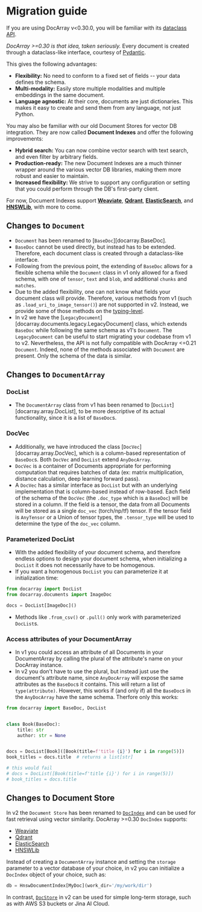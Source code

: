 # Migration guide

If you are using DocArray v<0.30.0, you will be familiar with its [dataclass API](https://docarray.jina.ai/fundamentals/dataclass/).

_DocArray >=0.30 is that idea, taken seriously._ Every document is created through a dataclass-like interface,
courtesy of [Pydantic](https://pydantic-docs.helpmanual.io/usage/models/).

This gives the following advantages:

- **Flexibility:** No need to conform to a fixed set of fields -- your data defines the schema.
- **Multi-modality:** Easily store multiple modalities and multiple embeddings in the same document.
- **Language agnostic:** At their core, documents are just dictionaries. This makes it easy to create and send them from any language, not just Python.

You may also be familiar with our old Document Stores for vector DB integration.
They are now called **Document Indexes** and offer the following improvements:

- **Hybrid search:** You can now combine vector search with text search, and even filter by arbitrary fields.
- **Production-ready:** The new Document Indexes are a much thinner wrapper around the various vector DB libraries, making them more robust and easier to maintain.
- **Increased flexibility:** We strive to support any configuration or setting that you could perform through the DB's first-party client.

For now, Document Indexes support **[Weaviate](https://weaviate.io/)**, **[Qdrant](https://qdrant.tech/)**, **[ElasticSearch](https://www.elastic.co/)**, and **[HNSWLib](https://github.com/nmslib/hnswlib)**, with more to come.

## Changes to `Document`

- `Document` has been renamed to [`BaseDoc`][docarray.BaseDoc].
- `BaseDoc` cannot be used directly, but instead has to be extended. Therefore, each document class is created through a dataclass-like interface.
- Following from the previous point, the extending of `BaseDoc` allows for a flexible schema while the 
`Document` class in v1 only allowed for a fixed schema, with one of `tensor`, `text` and `blob`, 
and additional `chunks` and `matches`.
- Due to the added flexibility, one can not know what fields your document class will provide. 
  Therefore, various methods from v1 (such as `.load_uri_to_image_tensor()`) are not supported in v2.
  Instead, we provide some of those methods on the [typing-level](data_types/first_steps.md). 
- In v2 we have the [`LegacyDocument`][docarray.documents.legacy.LegacyDocument] class, 
  which extends `BaseDoc` while following the same schema as v1's `Document`.
  The `LegacyDocument` can be useful to start migrating your codebase from v1 to v2. 
  Nevertheless, the API is not fully compatible with DocArray <=0.21 `Document`.
  Indeed, none of the methods associated with `Document` are present. 
  Only the schema of the data is similar.

## Changes to `DocumentArray`

### DocList

- The `DocumentArray` class from v1 has been renamed to [`DocList`][docarray.array.DocList], 
to be more descriptive of its actual functionality, since it is a list of `BaseDoc`s.

### DocVec

- Additionally, we have introduced the class [`DocVec`][docarray.array.DocVec], which is a column-based representation of `BaseDoc`s. 
Both `DocVec` and `DocList` extend `AnyDocArray`.
- `DocVec` is a container of Documents appropriate for performing computation that requires batches of data 
(ex: matrix multiplication, distance calculation, deep learning forward pass).
- A `DocVec` has a similar interface as `DocList`
but with an underlying implementation that is column-based instead of row-based.
Each field of the schema of the `DocVec` (the `.doc_type` which is a
`BaseDoc`) will be stored in a column.
If the field is a tensor, the data from all Documents will be stored as a single
`doc_vec` (torch/np/tf) tensor. If the tensor field is `AnyTensor` or a Union of tensor types, the
`.tensor_type` will be used to determine the type of the `doc_vec` column. 

### Parameterized DocList
- With the added flexibility of your document schema, and therefore endless options to design your document schema, 
when initializing a `DocList` it does not necessarily have to be homogenous. 
- If you want a homogenous `DocList` you can parameterize it at initialization time:
```python
from docarray import DocList
from docarray.documents import ImageDoc

docs = DocList[ImageDoc]()
```

- Methods like `.from_csv()` or `.pull()` only work with parameterized `DocList`s. 

### Access attributes of your DocumentArray

- In v1 you could access an attribute of all Documents in your DocumentArray by calling the plural 
of the attribute's name on your DocArray instance. 
- In v2 you don't have to use the plural, but instead just use the document's attribute name, 
since `AnyDocArray` will expose the same attributes as the `BaseDoc`s it contains.
This will return a list of `type(attribute)`.
However, this works if (and only if) all the `BaseDoc`s in the `AnyDocArray` have the same schema. Therfore only this works:

```python
from docarray import BaseDoc, DocList


class Book(BaseDoc):
    title: str
    author: str = None


docs = DocList[Book]([Book(title=f'title {i}') for i in range(5)])
book_titles = docs.title  # returns a list[str]

# this would fail
# docs = DocList([Book(title=f'title {i}') for i in range(5)])
# book_titles = docs.title
```

## Changes to Document Store

In v2 the `Document Store` has been renamed to [`DocIndex`](user_guide/storing/docindex.md) and can be used for fast retrieval using vector similarity. 
DocArray >=0.30 `DocIndex` supports:

- [Weaviate](https://weaviate.io/)
- [Qdrant](https://qdrant.tech/)
- [ElasticSearch](https://www.elastic.co/)
- [HNSWLib](https://github.com/nmslib/hnswlib)

Instead of creating a `DocumentArray` instance and setting the `storage` parameter to a vector database of your choice, 
in v2 you can initialize a `DocIndex` object of your choice, such as: 

```python
db = HnswDocumentIndex[MyDoc](work_dir='/my/work/dir')
```

In contrast, [`DocStore`](user_guide/storing/docindex.md#document-store) in v2 can be used for simple long-term storage, such as with AWS S3 buckets or Jina AI Cloud.
